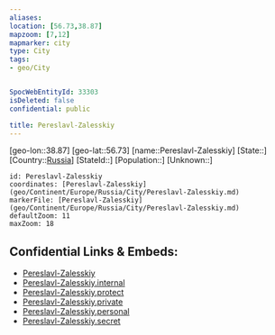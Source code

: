 ```yaml
---
aliases: 
location: [56.73,38.87]
mapzoom: [7,12] 
mapmarker: city 
type: City
tags:
- geo/City


SpocWebEntityId: 33303
isDeleted: false
confidential: public

title: Pereslavl-Zalesskiy
---
```

[geo-lon::38.87]
[geo-lat::56.73]
[name::Pereslavl-Zalesskiy]
[State::]
[Country::[Russia](geo/Continent/Europe/Russia.md)]
[StateId::]
[Population::]
[Unknown::]


```leaflet
id: Pereslavl-Zalesskiy
coordinates: [Pereslavl-Zalesskiy](geo/Continent/Europe/Russia/City/Pereslavl-Zalesskiy.md)
markerFile: [Pereslavl-Zalesskiy](geo/Continent/Europe/Russia/City/Pereslavl-Zalesskiy.md)
defaultZoom: 11 
maxZoom: 18
```


## Confidential Links & Embeds: 
- [Pereslavl-Zalesskiy](../../../../../../_public/geo/Continent/Europe/Russia/City/Pereslavl-Zalesskiy.md) 
- [Pereslavl-Zalesskiy.internal](../../../../../../_internal/geo/Continent/Europe/Russia/City/Pereslavl-Zalesskiy.internal.md) 
- [Pereslavl-Zalesskiy.protect](../../../../../../_protect/geo/Continent/Europe/Russia/City/Pereslavl-Zalesskiy.protect.md) 
- [Pereslavl-Zalesskiy.private](../../../../../../_private/geo/Continent/Europe/Russia/City/Pereslavl-Zalesskiy.private.md) 
- [Pereslavl-Zalesskiy.personal](../../../../../../_personal/geo/Continent/Europe/Russia/City/Pereslavl-Zalesskiy.personal.md) 
- [Pereslavl-Zalesskiy.secret](../../../../../../_secret/geo/Continent/Europe/Russia/City/Pereslavl-Zalesskiy.secret.md) 
